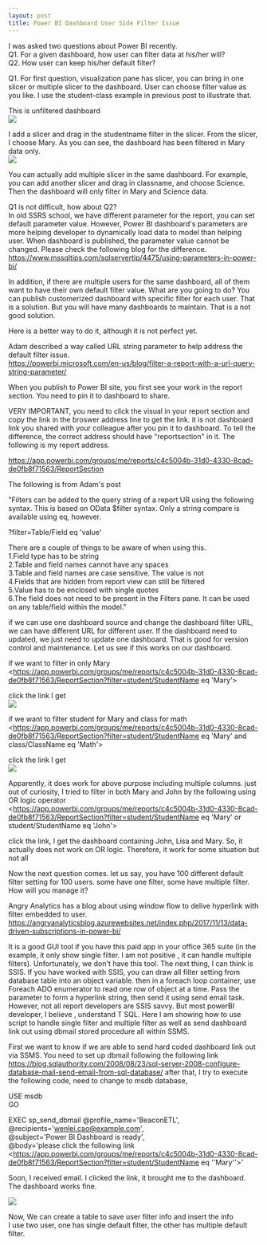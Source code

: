 ```yaml
---
layout: post
title: Power BI Dashboard User Side Filter Issue
---
```


I was asked two questions about Power BI recently.    
Q1.  For a given dashboard, how user can filter data at his/her will?  
Q2. How user can keep his/her default filter?  

Q1. For first question, visualization pane has slicer, you can bring in one slicer or multiple slicer to the dashboard. User can choose filter value as you like. I use the student-class example in previous post to illustrate that.

This is unfiltered dashboard  
<img src="/images/blog19/unfiltered.PNG">  

I add a slicer and drag in the studentname filter in the slicer. From the slicer, I choose Mary. As you can see, the dashboard has been filtered in Mary data only.   
<img src="/images/blog19/add_slice.PNG">  

You can actually add multiple slicer in the same dashboard. For example, you can add another slicer and drag in classname,  and choose Science. Then the dashboard will only filter in Mary and Science data.  

Q1 is not difficult, how about Q2?   
In old SSRS school, we have different parameter for the report, you can set default parameter value. However, Power BI dashboard's parameters are more helping developer to dynamically load data to model than helping user. When dashboard is published, the parameter value cannot be changed. Please check the following blog for the difference.    
<https://www.mssqltips.com/sqlservertip/4475/using-parameters-in-power-bi/>

In addition, if there are multiple users for the same dashboard, all of them want to have their own default filter value. What are you going to do? 
You can publish customerized dashboard with specific filter for each user.  That is a solution.  But you will have many dashboards to maintain. That is a not good solution. 

Here is a better way to do it, although it is not perfect yet. 

Adam described a way called URL string parameter to help address the default filter issue.  
<https://powerbi.microsoft.com/en-us/blog/filter-a-report-with-a-url-query-string-parameter/>  

When you publish to Power BI site, you first see your work in the report section. You need to pin it to dashboard to share.  

VERY IMPORTANT, you need to click the visual in your report section and copy the link in the broswer address line to get the link. it is not dashboard link you shared with your colleague after you pin it to dashboard. To tell the difference, the correct address should have "reportsection" in it. The following is my report address.  

<https://app.powerbi.com/groups/me/reports/c4c5004b-31d0-4330-8cad-de0fb8f71563/ReportSection>

The following is from Adam's post

"Filters can be added to the query string of a report UR using the following syntax. This is based on OData $filter syntax. Only a string compare is available using eq, however.

?filter=Table/Field eq 'value'
  
There are a couple of things to be aware of when using this.  
1.Field type has to be string  
2.Table and field names cannot have any spaces  
3.Table and field names are case sensitive. The value is not  
4.Fields that are hidden from report view can still be filtered  
5.Value has to be enclosed with single quotes  
6.The field does not need to be present in the Filters pane. It can be used on any table/field within the model."  

if we can use one dashboard source and change the dashboard filter URL, we can have different URL for different user. If the dashboard need to updated, we just need to update one dashboard. That is good for version control and maintenance.  Let us see if this works on our dashboard. 

if we want to filter in only Mary
<https://app.powerbi.com/groups/me/reports/c4c5004b-31d0-4330-8cad-de0fb8f71563/ReportSection?filter=student/StudentName eq 'Mary'>  

click the link I get   
<img src="/images/blog19/filtered.PNG">  

if we want to filter student for Mary and class for math
<https://app.powerbi.com/groups/me/reports/c4c5004b-31d0-4330-8cad-de0fb8f71563/ReportSection?filter=student/StudentName eq 'Mary' and class/ClassName eq 'Math'>  

click the link I get  
<img src="/images/blog19/filterbymultiplecolumn.PNG">   


Apparently, it does work for above purpose including multiple columns. just out of curiosity, I tried to filter in both Mary and John by the following using OR logic operator  
<https://app.powerbi.com/groups/me/reports/c4c5004b-31d0-4330-8cad-de0fb8f71563/ReportSection?filter=student/StudentName eq 'Mary' or student/StudentName eq 'John'>  

click the link, I get the dashboard containing John, Lisa and Mary. So, it actually does not work on OR logic. Therefore, it work for some situation but not all

Now the next question comes. let us say, you have 100 different default filter setting for 100 users. some have one filter, some have multiple filter. How will you manage it?  

Angry Analytics has a blog about using window flow to delive hyperlink with filter embedded to user. 
<https://angryanalyticsblog.azurewebsites.net/index.php/2017/11/13/data-driven-subscriptions-in-power-bi/>  

It is a good GUI tool if you have this paid app in your office 365 suite (in the example, it only show single filter. I am not positive , it can handle multiple filters). Unfortunately, we don't have this tool. The next thing, I can think is SSIS. If you have worked with SSIS, you can draw all filter setting from database table into an object variable. then in a foreach loop container, use Foreach ADO enumerator to read one row of object at a time. Pass the parameter to form a hyperlink string, then send it using send email task. However, not all report developers are SSIS savvy. But most powerBI developer, I believe , understand T SQL.  Here I am showing how to use script to handle single filter and multiple filter as well as send dashboard link out using dbmail stored procedure all within SSMS.


First we want to know if we are able to send hard coded dashboard link out via SSMS.
You need to set up dbmail following the following link 
<https://blog.sqlauthority.com/2008/08/23/sql-server-2008-configure-database-mail-send-email-from-sql-database/>
after that, I try to execute the following code, need to change to msdb database, 

USE msdb  
 GO  

EXEC sp_send_dbmail @profile_name='BeaconETL',  
@recipients='wenlei.cao@example.com',  
@subject='Power BI Dashboard is ready',  
@body='please click the following link  
<https://app.powerbi.com/groups/me/reports/c4c5004b-31d0-4330-8cad-de0fb8f71563/ReportSection?filter=student/StudentName eq ''Mary''>'  

Soon, I received email. I clicked the link, it brought me to the dashboard. The dashboard works fine.      

<img src="/images/blog19/email.PNG">  


Now, We can create a table to save user filter info and insert the info   
I use two user, one has single default filter, the other has multiple default filter.   





















